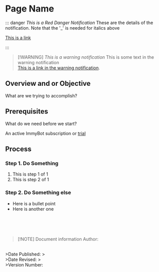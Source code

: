 <!-- How To Template -->
# Page Name

::: danger _This is a Red Danger Notification_ <!-- Three colons to tell VitePress where the warning starts and stops-->
These are the details of the notification. Note that the '_' is needed for italics above

[This is a link](/Documentation/FAQ)
<!-- All links to documents should not have a file extention at the end.-->
:::
<!-- Three colons to tell VitePress where the warning starts and stops-->

> [!WARNING] *This is a warning notification*
> This is some text in the warning notification <br>
> [This is a link in the warning notification](https://docs.immy.bot/FAQ.html#licensing-and-plans).

<!-- You can use HTML tags to help organize, but in general VitePress will take care of everything dynamically-->


## Overview and or Objective
What are we trying to accomplish?

## Prerequisites
What do we need before we start?

An active ImmyBot subscription or [trial](https://www.immy.bot/pricing/)

## Process
### Step 1. Do Something
  1. This is step 1 of 1
  2. This is step 2 of 1
### Step 2. Do Something else
  - Here is a bullet point
  - Here is another one

<br><br><br>
>[!NOTE] Document information
>Author:
<br>
>Date Published:
><br>
>Date Revised:
><br>
>Version Number:
